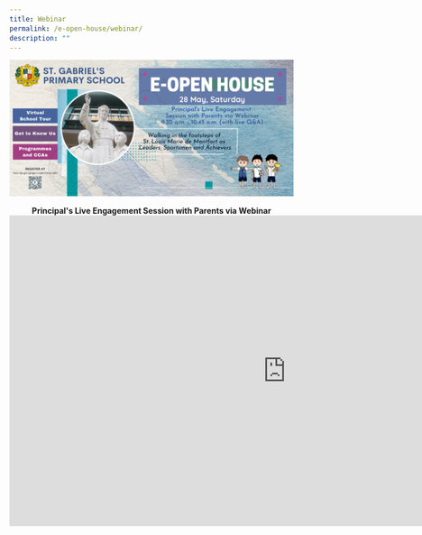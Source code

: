 ```yaml
---
title: Webinar
permalink: /e-open-house/webinar/
description: ""
---
```

![](/images/2022%20SGPS%20e-Open%20House%20Website%20Poster.png)


<center><strong>Principal's Live Engagement Session with Parents via Webinar</strong></center>
<center><iframe width="980" height="551" src="https://www.youtube.com/embed/pK5kssmqoLc" title="SGPS e-Open House Webinar 2022" frameborder="0" allow="accelerometer; autoplay; clipboard-write; encrypted-media; gyroscope; picture-in-picture; web-share" allowfullscreen></iframe></center>

